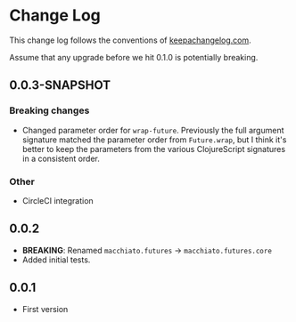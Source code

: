 # Change Log

This change log follows the conventions of [keepachangelog.com](http://keepachangelog.com/).

Assume that any upgrade before we hit 0.1.0 is potentially breaking.

## 0.0.3-SNAPSHOT

### Breaking changes

- Changed parameter order for `wrap-future`. Previously the full argument signature matched the parameter order from `Future.wrap`, but I think it's better to keep the parameters from the various ClojureScript signatures in a consistent order.  

### Other

- CircleCI integration

## 0.0.2

- **BREAKING**: Renamed `macchiato.futures` -> `macchiato.futures.core`
- Added initial tests.

## 0.0.1

- First version
